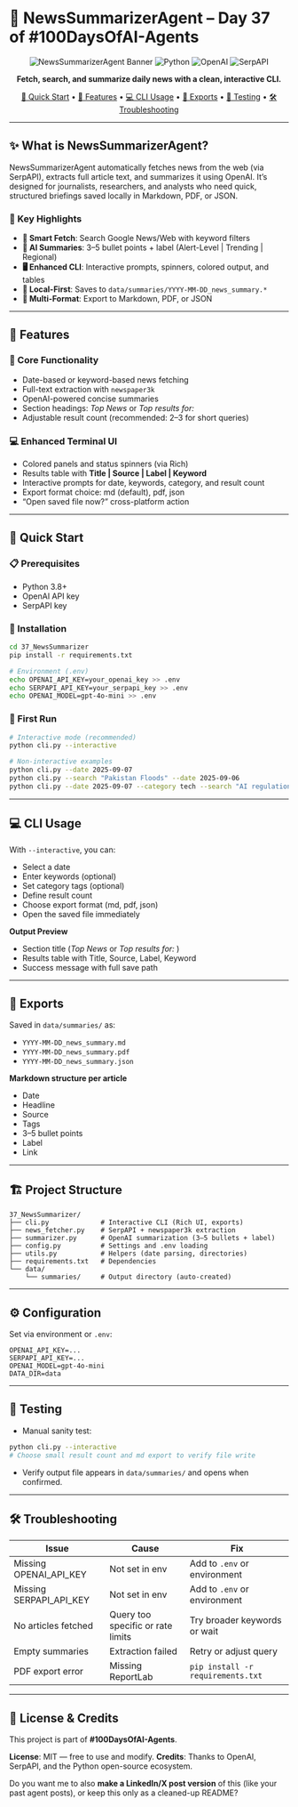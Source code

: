 # 📰 NewsSummarizerAgent – Day 37 of #100DaysOfAI-Agents

<div align="center">

![NewsSummarizerAgent Banner](https://img.shields.io/badge/NewsSummarizerAgent-Day%2037-blue?style=for-the-badge\&logo=news\&logoColor=white)
![Python](https://img.shields.io/badge/Python-3.8+-green?style=for-the-badge\&logo=python\&logoColor=white)
![OpenAI](https://img.shields.io/badge/OpenAI-GPT--4o--mini-orange?style=for-the-badge\&logo=openai\&logoColor=white)
![SerpAPI](https://img.shields.io/badge/Search-SerpAPI-red?style=for-the-badge\&logo=google\&logoColor=white)

**Fetch, search, and summarize daily news with a clean, interactive CLI.**

[🚀 Quick Start](#-quick-start) • [📖 Features](#-features) • [💻 CLI Usage](#-cli-usage) • [💾 Exports](#-exports) • [🧪 Testing](#-testing) • [🛠 Troubleshooting](#-troubleshooting)

</div>

---

## ✨ What is NewsSummarizerAgent?

NewsSummarizerAgent automatically fetches news from the web (via SerpAPI), extracts full article text, and summarizes it using OpenAI. It’s designed for journalists, researchers, and analysts who need quick, structured briefings saved locally in Markdown, PDF, or JSON.

### 🌟 Key Highlights

* **🔎 Smart Fetch**: Search Google News/Web with keyword filters
* **🧠 AI Summaries**: 3–5 bullet points + label (Alert-Level | Trending | Regional)
* **🖥️ Enhanced CLI**: Interactive prompts, spinners, colored output, and tables
* **💾 Local-First**: Saves to `data/summaries/YYYY-MM-DD_news_summary.*`
* **📂 Multi-Format**: Export to Markdown, PDF, or JSON

---

## 🎯 Features

### 🚀 Core Functionality

* Date-based or keyword-based news fetching
* Full-text extraction with `newspaper3k`
* OpenAI-powered concise summaries
* Section headings: *Top News* or *Top results for: <keyword>*
* Adjustable result count (recommended: 2–3 for short queries)

### 💻 Enhanced Terminal UI

* Colored panels and status spinners (via Rich)
* Results table with **Title | Source | Label | Keyword**
* Interactive prompts for date, keywords, category, and result count
* Export format choice: md (default), pdf, json
* “Open saved file now?” cross-platform action

---

## 🚀 Quick Start

### 📋 Prerequisites

* Python 3.8+
* OpenAI API key
* SerpAPI key

### 🔧 Installation

```bash
cd 37_NewsSummarizer
pip install -r requirements.txt

# Environment (.env)
echo OPENAI_API_KEY=your_openai_key >> .env
echo SERPAPI_API_KEY=your_serpapi_key >> .env
echo OPENAI_MODEL=gpt-4o-mini >> .env
```

### 🎯 First Run

```bash
# Interactive mode (recommended)
python cli.py --interactive

# Non-interactive examples
python cli.py --date 2025-09-07
python cli.py --search "Pakistan Floods" --date 2025-09-06
python cli.py --date 2025-09-07 --category tech --search "AI regulation"
```

---

## 💻 CLI Usage

With `--interactive`, you can:

* Select a date
* Enter keywords (optional)
* Set category tags (optional)
* Define result count
* Choose export format (md, pdf, json)
* Open the saved file immediately

**Output Preview**

* Section title (*Top News* or *Top results for: <query>*)
* Results table with Title, Source, Label, Keyword
* Success message with full save path

---

## 💾 Exports

Saved in `data/summaries/` as:

* `YYYY-MM-DD_news_summary.md`
* `YYYY-MM-DD_news_summary.pdf`
* `YYYY-MM-DD_news_summary.json`

**Markdown structure per article**

* Date
* Headline
* Source
* Tags
* 3–5 bullet points
* Label
* Link

---

## 🏗️ Project Structure

```
37_NewsSummarizer/
├── cli.py             # Interactive CLI (Rich UI, exports)
├── news_fetcher.py    # SerpAPI + newspaper3k extraction
├── summarizer.py      # OpenAI summarization (3–5 bullets + label)
├── config.py          # Settings and .env loading
├── utils.py           # Helpers (date parsing, directories)
├── requirements.txt   # Dependencies
└── data/
    └── summaries/     # Output directory (auto-created)
```

---

## ⚙️ Configuration

Set via environment or `.env`:

```
OPENAI_API_KEY=...
SERPAPI_API_KEY=...
OPENAI_MODEL=gpt-4o-mini
DATA_DIR=data
```

---

## 🧪 Testing

* Manual sanity test:

```bash
python cli.py --interactive
# Choose small result count and md export to verify file write
```

* Verify output file appears in `data/summaries/` and opens when confirmed.

---

## 🛠 Troubleshooting

| Issue                     | Cause                             | Fix                               |
| ------------------------- | --------------------------------- | --------------------------------- |
| Missing OPENAI\_API\_KEY  | Not set in env                    | Add to `.env` or environment      |
| Missing SERPAPI\_API\_KEY | Not set in env                    | Add to `.env` or environment      |
| No articles fetched       | Query too specific or rate limits | Try broader keywords or wait      |
| Empty summaries           | Extraction failed                 | Retry or adjust query             |
| PDF export error          | Missing ReportLab                 | `pip install -r requirements.txt` |

---

## 📄 License & Credits

This project is part of **#100DaysOfAI-Agents**.

**License**: MIT — free to use and modify.
**Credits**: Thanks to OpenAI, SerpAPI, and the Python open-source ecosystem.



Do you want me to also **make a LinkedIn/X post version** of this (like your past agent posts), or keep this only as a cleaned-up README?
